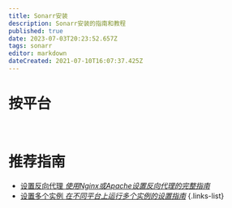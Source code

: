 ```yaml
---
title: Sonarr安装
description: Sonarr安装的指南和教程
published: true
date: 2023-07-03T20:23:52.657Z
tags: sonarr
editor: markdown
dateCreated: 2021-07-10T16:07:37.425Z
---
```


# 按平台
[<i class="fab fa-windows" style="font-size: 3em;"></i>](/sonarr/installation/windows)&nbsp;&nbsp;&nbsp;&nbsp;[<i class="fab fa-linux" style="font-size: 3em;"></i>](/sonarr/installation/linux)&nbsp;&nbsp;&nbsp;&nbsp;[<i class="fab fa-apple" style="font-size: 3em;"></i>](/sonarr/installation/macos)&nbsp;&nbsp;&nbsp;&nbsp;[<i class="fab fa-freebsd" style="font-size: 3em;"></i>](/sonarr/installation/freebsd)&nbsp;&nbsp;&nbsp;&nbsp;[<i class="fab fa-docker" style="font-size: 3em;"></i>](/sonarr/installation/docker)

# 推荐指南
- [设置反向代理 *使用Nginx或Apache设置反向代理的完整指南*](/sonarr/installation/reverse-proxy)
- [设置多个实例 *在不同平台上运行多个实例的设置指南*](/sonarr/installation/multiple-instances)
{.links-list}